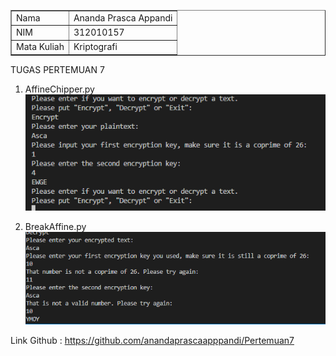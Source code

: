 <head>
</head>
<body>
    <table border="1">
        <tr>
            <td>Nama</td>
            <td>Ananda Prasca Appandi</td>
        </tr>
        <tr>
            <td>NIM</td>
            <td>312010157</td>
        </tr>
        <tr>
            <td>Mata Kuliah </td>
            <td>Kriptografi</td>
    </table>
</body>
</html>

TUGAS PERTEMUAN 7

1. AffineChipper.py
![img](ss/ss1.png)


2. BreakAffine.py
![img](ss/ss2.png)

Link Github : https://github.com/anandaprascaapppandi/Pertemuan7
